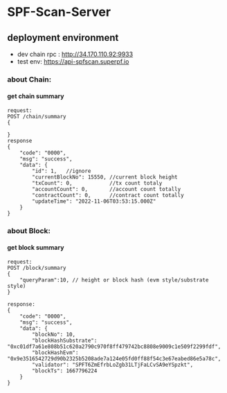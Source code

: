 # SPF-Scan-Server

## deployment environment
- dev chain rpc : http://34.170.110.92:9933
- test env: https://api-spfscan.superpf.io

### about Chain:
#### get chain summary
    request:
    POST /chain/summary
    {
        
    }
    response
    {
        "code": "0000",
        "msg": "success",
        "data": {
            "id": 1,   //ignore
            "currentBlockNo": 15550, //current block height
            "txCount": 0,            //tx count totaly
            "accountCount": 0,       //account count totally
            "contractCount": 0,      //contract count totally
            "updateTime": "2022-11-06T03:53:15.000Z"
        }
    }


### about Block:
#### get block summary
    request: 
    POST /block/summary
    {
        "queryParam":10, // height or block hash (evm style/substrate style)
    }
    
    response:
    {
        "code": "0000",
        "msg": "success",
        "data": {
            "blockNo": 10,
            "blockHashSubstrate": "0xc01df7a61e808b51c620a2790c970f8ff479742bc8808e9009c1e509f2299fdf",
            "blockHashEvm": "0x9e3516542729d90b2325b5208ade7a124e05fd0ff88f54c3e67eabed86e5a78c",
            "validator": "SPFT6ZmEfrbLoZgb31LTjFaLCvSA9eYSpzkt",
            "blockTs": 1667796224
        }
    }




